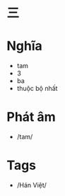 # 三

# Nghĩa
* tam
* 3
* ba
* thuộc bộ nhất

# Phát âm
* /tam/

# Tags
* /Hán Việt/

<script>window.HANZI_FIELD='三';</script>
